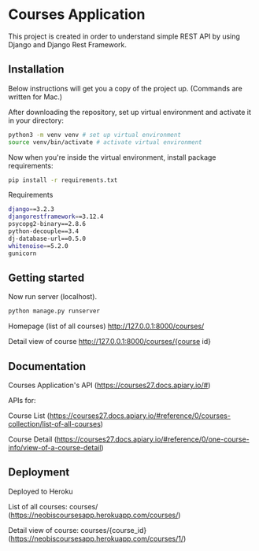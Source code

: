 # Courses Application

This project is created in order to understand simple REST API by using Django and Django Rest Framework. 

## Installation

Below instructions will get you a copy of the project up. (Commands are written for Mac.)

After downloading the repository, set up virtual environment and activate it in your directory:

```bash
python3 -m venv venv # set up virtual environment
source venv/bin/activate # activate virtual environment
```

Now when you're inside the virtual environment, install package requirements:

```bash
pip install -r requirements.txt
```

Requirements

```bash
django==3.2.3
djangorestframework==3.12.4
psycopg2-binary==2.8.6
python-decouple==3.4
dj-database-url==0.5.0
whitenoise==5.2.0
gunicorn
```

## Getting started

Now run server (localhost).

```bash
python manage.py runserver
```
Homepage (list of all courses) http://127.0.0.1:8000/courses/ 

Detail view of course http://127.0.0.1:8000/courses/{course id}

## Documentation

Courses Application's API (https://courses27.docs.apiary.io/#)

APIs for:

Course List (https://courses27.docs.apiary.io/#reference/0/courses-collection/list-of-all-courses)

Course Detail (https://courses27.docs.apiary.io/#reference/0/one-course-info/view-of-a-course-detail)

## Deployment

Deployed to Heroku

List of all courses: courses/ (https://neobiscoursesapp.herokuapp.com/courses/)

Detail view of course: courses/{course_id} (https://neobiscoursesapp.herokuapp.com/courses/1/)
